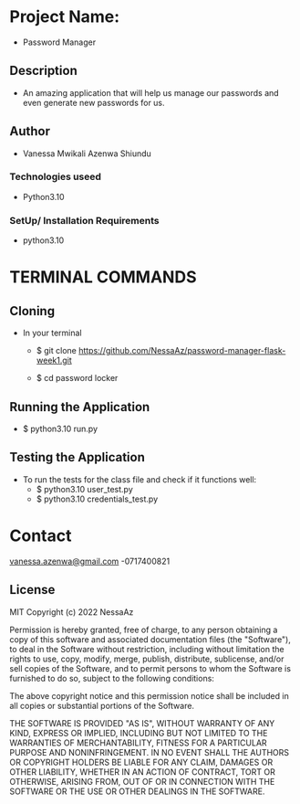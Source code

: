# Project Name:
- Password Manager

## Description
- An amazing application that will help us manage our passwords and even generate new passwords for us.

## Author 
- Vanessa Mwikali Azenwa Shiundu

### Technologies useed
- Python3.10

### SetUp/ Installation Requirements
- python3.10

# TERMINAL COMMANDS
## Cloning
-  In your terminal

   - $ git clone https://github.com/NessaAz/password-manager-flask-week1.git

   - $ cd password locker
## Running the Application
- $ python3.10 run.py

## Testing the Application
-  To run the tests for the class file and check if it functions well:
    - $ python3.10 user_test.py
    - $ python3.10 credentials_test.py
    
    
# Contact
vanessa.azenwa@gmail.com
-0717400821

## License
MIT Copyright (c) 2022 NessaAz

Permission is hereby granted, free of charge, to any person obtaining a copy of this software and associated documentation files (the "Software"), to deal in the Software without restriction, including without limitation the rights to use, copy, modify, merge, publish, distribute, sublicense, and/or sell copies of the Software, and to permit persons to whom the Software is furnished to do so, subject to the following conditions:

The above copyright notice and this permission notice shall be included in all copies or substantial portions of the Software.

THE SOFTWARE IS PROVIDED "AS IS", WITHOUT WARRANTY OF ANY KIND, EXPRESS OR IMPLIED, INCLUDING BUT NOT LIMITED TO THE WARRANTIES OF MERCHANTABILITY, FITNESS FOR A PARTICULAR PURPOSE AND NONINFRINGEMENT. IN NO EVENT SHALL THE AUTHORS OR COPYRIGHT HOLDERS BE LIABLE FOR ANY CLAIM, DAMAGES OR OTHER LIABILITY, WHETHER IN AN ACTION OF CONTRACT, TORT OR OTHERWISE, ARISING FROM, OUT OF OR IN CONNECTION WITH THE SOFTWARE OR THE USE OR OTHER DEALINGS IN THE SOFTWARE.
